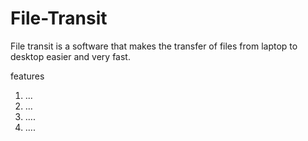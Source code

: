 # File-Transit
File transit is a software that makes the transfer of files from laptop to desktop easier and very fast.

features
1. ...
2. ...
3. ....
4. ....


